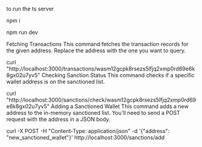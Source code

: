 to run the ts server

npm i

npm run dev

Fetching Transactions
This command fetches the transaction records for the given address. Replace the address with the one you want to query.

curl "http://localhost:3000/transactions/wasm12gcpk8rsezs5lfjq2xmp0rd69e6k8gx02u7yv5"
Checking Sanction Status
This command checks if a specific wallet address is on the sanctioned list.

curl "http://localhost:3000/sanctions/check/wasm12gcpk8rsezs5lfjq2xmp0rd69e6k8gx02u7yv5"
Adding a Sanctioned Wallet
This command adds a new address to the in-memory sanctioned list. You'll need to send a POST request with the address in a JSON body.

curl -X POST -H "Content-Type: application/json" -d '{"address": "new_sanctioned_wallet"}' http://localhost:3000/sanctions/add

